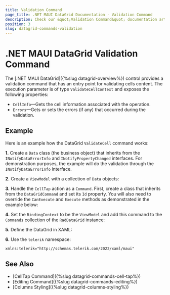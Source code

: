 ```yaml
---
title: Validation Command
page_title: .NET MAUI DataGrid Documentation - Validation Command
description: Check our &quot;Validation Command&quot; documentation article for Telerik DataGrid for .NET MAUI control.
position: 3
slug: datagrid-commands-validation
---
```


# .NET MAUI DataGrid Validation Command

The [.NET MAUI DataGrid]({%slug datagrid-overview%}) control provides a validation command that has an entry point for validating cells content. The execution parameter is of type `ValidateCellContext` and exposes the following properties:

* `CellInfo`&mdash;Gets the cell information associated with the operation.
* `Errors`&mdash;Gets or sets the errors (if any) that occurred during the validation.

## Example

Here is an example how the DataGrid `ValidateCell` command works:

**1.** Create a `Data` class (the business object) that inherits from the `INotifyDataErrorInfo` and `INotifyPropertyChanged` interfaces. For demonstration purposes, the example will do the validation through the `INotifyDataErrorInfo` interface.

<snippet id='datagrid-commands-validation-businessobject'/>

**2.** Create a `ViewModel` with a collection of `Data` objects:

<snippet id='datagrid-commands-validation-viewmodel'/>

**3.** Handle the `CellTap` action as a `Command`. First, create a class that inherits from the `DataGridCommand` and set its `Id` property. You will also need to override the `CanExecute` and `Execute` methods as demonstrated in the example below:

<snippet id='datagrid-commands-validation-validatecell'/>

**4.** Set the `BindingContext` to be the `ViewModel` and add this command to the `Commands` collection of the `RadDataGrid` instance:

<snippet id='datagrid-commands-validation-binding'/>

**5.** Define the DataGrid in XAML:

<snippet id='datagrid-commands-validation'/>

**6.** Use the `telerik` namespace:

```XAML
xmlns:telerik="http://schemas.telerik.com/2022/xaml/maui"
```

## See Also

- [CellTap Command]({%slug datagrid-commands-cell-tap%})
- [Editing Command]({%slug datagrid-commands-editing%})
- [Columns Styling]({%slug datagrid-columns-styling%})
